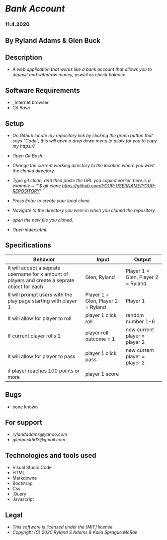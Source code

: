 # _Bank Account_
### 11.4.2020
## By Ryland Adams & Glen Buck
## Description 
* _A web application that works like a bank account that allows you to deposit and withdraw money, aswell as check balance_

## Software Requirements
* _Internet browser
* _Git Bash_

## Setup 
* _On Github locate my repository link by clicking the green button that says "Code", this will open a drop down menu to allow for you to copy my https://_

* _Open Git Bash._ 

* _Change the current working directory to the location where you want the cloned directory._

* _Type git clone, and then paste the URL you copied earlier. here is a example ~ '''$ git clone https://github.com/YOUR-USERNAME/YOUR-REPOSITORY'''_

* _Press Enter to create your local clone._

* _Navigate to the directory you were in when you cloned the repository._

* _open the new file you cloned._

* _Open index.html._

## Specifications

| Behavior | Input | Output |
|-------------------------------------------------|--------|--------|
| It will accept a seprate username for x amount of players and create a seprate object for each | Glen, Ryland  | Player 1 = Glen, Player 2 = Ryland |
| It will prompt users with the play page starting with player 1 | Player 1 = Glen, Player 2 = Ryland | Player 1 |
| It will allow for player to roll | player 1 click roll | random number 1-6 |
| If current player rolls 1 | player roll outcome = 1 | new current player = player 2|
| It will allow for player to pass | player 1 click pass | new current player = player 2 |
| if player reaches 100 points or more | player 1 score 



## Bugs
* none known

## For support
* _rylandadams@yahoo.com_
* _glenbuck503@gmail.com_

## Technologies and tools used

- Visual Studio Code
- HTML
- Markdowne
- Bootstrap
- Css
- jQuery
- Javascript

## Legal 
* _This software is licensed under the [MIT] license_
* _Copyright (C) 2020 Ryland S Adams & Kaila Sprague McRae_